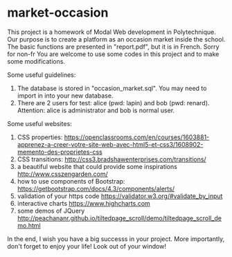 # market-occasion

This project is a homework of Modal Web development in Polytechnique. 
Our purpose is to create a platform as an occasion market inside the school. The basic functions are presented in "report.pdf", but it is in French. Sorry for non-fr
You are welcome to use some codes in this project and to make some modifications. 

Some useful guidelines:
1. The database is stored in "occasion_market.sql". You may need to import in into your new database.
2. There are 2 users for test: alice (pwd: lapin) and bob (pwd: renard). 
  Attention: alice is administrator and bob is normal user.

Some useful websites:
1. CSS properties:
  https://openclassrooms.com/en/courses/1603881-apprenez-a-creer-votre-site-web-avec-html5-et-css3/1608902-memento-des-proprietes-css
2. CSS transitions:
  http://css3.bradshawenterprises.com/transitions/
3. a beautiful website that could provide some inspirations
  http://www.csszengarden.com/
4. how to use components of Bootstrap:
  https://getbootstrap.com/docs/4.3/components/alerts/
5. validation of your https code
  https://validator.w3.org/#validate_by_input
6. interactive charts 
  https://www.highcharts.com
7. some demos of JQuery
  http://peachananr.github.io/tiltedpage_scroll/demo/tiltedpage_scroll_demo.html
  
  
  
In the end, I wish you have a big successs in your project. More importantly, don't forget to enjoy your life! Look out of your window!
  
